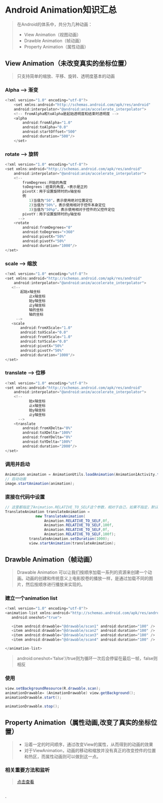 # Android Animation知识汇总
>在Android的体系中，共分为几种动画：
>* View Animation（视图动画）
>* Drawble Animation（帧动画）
>* Property Animation（属性动画）
## View Animation（未改变真实的坐标位置）
>只支持简单的缩放、平移、旋转、透明度基本的动画
### Alpha --> 渐变
```java
<?xml version="1.0" encoding="utf-8"?>
    <set xmlns:android="http://schemas.android.com/apk/res/android"
    android:interpolator="@android:anim/accelerate_interpolator">
    <!-- fromAlpha和toAlpha是起始透明度和结束时透明度 -->
    <alpha
        android:fromAlpha="1.0"
        android:toAlpha="0.0"
        android:startOffset="500"
        android:duration="500"/>
    </set>
```
### rotate --> 旋转
```java
<?xml version="1.0" encoding="utf-8"?>
<set xmlns:android="http://schemas.android.com/apk/res/android"
    android:interpolator="@android:anim/accelerate_interpolator">
    <!--
        fromDegrees:开始的角度
        toDegrees：结束的角度，+表示是正的
        pivotX：用于设置旋转时的x轴坐标
        例
           1)当值为"50"，表示使用绝对位置定位
           2)当值为"50%"，表示使用相对于控件本身定位
           3)当值为"50%p"，表示使用相对于控件的父控件定位
        pivotY：用于设置旋转时的y轴坐标
      -->
    <rotate
        android:fromDegrees="0"
        android:toDegrees="+360"
        android:pivotX="50%"
        android:pivotY="50%"
        android:duration="1000"/>
</set>
```
### scale --> 缩放
```java
<?xml version="1.0" encoding="utf-8"?>
<set xmlns:android="http://schemas.android.com/apk/res/android"
    android:interpolator="@android:anim/accelerate_interpolator">
   <!--
       起始x轴坐标
           止x轴坐标
           始y轴坐标
           止y轴坐标
           轴的坐标
           轴的坐标
     -->
   <scale
       android:fromXScale="1.0"
       android:toXScale="0.0"
       android:fromYScale="1.0"
       android:toYScale="0.0"
       android:pivotX="50%"
       android:pivotY="50%"
       android:duration="1000"/>
</set>
```
### translate --> 位移
```java
<?xml version="1.0" encoding="utf-8"?>
<set xmlns:android="http://schemas.android.com/apk/res/android"
    android:interpolator="@android:anim/accelerate_interpolator">
    <!--
           始x轴坐标
           止x轴坐标
           始y轴坐标
           止y轴坐标
      -->
    <translate
        android:fromXDelta="0%"
        android:toXDelta="100%"
        android:fromYDelta="0%"
        android:toYDelta="100%"
        android:duration="2000"/>
</set>
```
### 调用并启动
```java
Animation animation = AnimationUtils.loadAnimation(Animation1Activity.this, R.anim.alpha);
// 启动动画
image.startAnimation(animation);
```
### 直接在代码中设置
```java
// 这里都指定了Animation.RELATIVE_TO_SELF这个参数，相对于自己，如果不指定，默认是相对父控件。
TranslateAnimation translateAnimation =
              new TranslateAnimation(
                  Animation.RELATIVE_TO_SELF,0f,
                  Animation.RELATIVE_TO_SELF,100f,
                  Animation.RELATIVE_TO_SELF,0f,
                  Animation.RELATIVE_TO_SELF,100f);
           translateAnimation.setDuration(1000);
           view.startAnimation(translateAnimation);
```
## Drawble Animation（帧动画）
>Drawable Animation 可以让我们按顺序加载一系列的资源来创建一个动画。动画的创建和传统意义上电影胶卷的播放一样，是通过加载不同的图片，然后按顺序进行播放来实现的。
### 建立一个animation list
```java
<?xml version="1.0" encoding="utf-8"?>
<animation-list xmlns:android="http://schemas.android.com/apk/res/android"
   android:oneshot="true">

   <item android:drawable="@drawable/scan1" android:duration="100" />
   <item android:drawable="@drawable/scan2" android:duration="100" />
   <item android:drawable="@drawable/scan3" android:duration="100" />
   <item android:drawable="@drawable/scan4" android:duration="100" />

</animation-list>
```
>android:oneshot='false'//true则为循环一次后会停留在最后一帧，false则相反
### 使用
```java
view.setBackgroundResource(R.drawable.scan);
animationDrawable= (AnimationDrawable) view.getBackground();
animationDrawable.start();

animationDrawable.stop();
```
## Property Animation（属性动画,改变了真实的坐标位置）
>* 沿着一定的时间顺序，通过改变View的属性，从而得到的动画的效果
>* 对于ViewAnimation，动画的移动和缩放并没有真正的改变控件的位置和热区，而属性动画则可以做到这一点。

### 相关重要方法和监听
>[点击查看](http://www.android-doc.com/reference/android/animation/package-summary.html)
#
`
```
